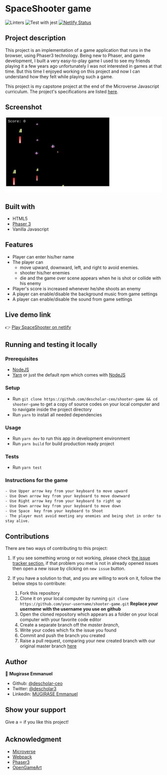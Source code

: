 # SpaceShooter game
![Linters](https://github.com/descholar-ceo/shooter-game/workflows/Linters/badge.svg)
![Test with jest](https://github.com/descholar-ceo/shooter-game/workflows/Test%20with%20jest/badge.svg)
[![Netlify Status](https://api.netlify.com/api/v1/badges/08272227-c1fc-452d-9491-c47f10051b0d/deploy-status)](https://app.netlify.com/sites/descholar-shooter-game/deploys)
## Project description
This project is an implementation of a game application that runs in the browser, using Phaser3 technology. Being new to Phaser,  and game development, I built a very easy-to-play game I used to see my friends playing it a few years ago unfortunately I was not interested in games at that time. But this time I enjoyed working on this project and now I can understand how they felt while playing such a game.

This project is my capstone project at the end of the Microverse Javascript curriculum. The project's specifications are listed [here](https://www.notion.so/Shooter-game-203e819041c7486bb36f9e65faecba27).

## Screenshot
![](./src/assets/shootergame-screenshot.png)

## Built with
- HTML5
- [Phaser 3](https://phaser.io/phaser3)
- Vanilla Javascript

## Features
- Player can enter his/her name
- The player can 
    - move upward, downward, left, and right to avoid enemies.
    - shooter his/her enemies
    - die and the game over scene appears when he is shot or collide with his enemy
- Player's score is increased whenever he/she shoots an enemy
- A player can enable/disable the background music from game settings
- A player can enable/disable the sound from game settings
## Live demo link
:point_right: [Play SpaceShooter on netlify](https://descholar-shooter-game.netlify.app/)

## Running and testing it locally

### Prerequisites
- [NodeJS](https://nodejs.org/)
- [Yarn](https://yarnpkg.com/) or just the default npm which comes with [NodeJS](https://nodejs.org/en/)

### Setup
- Run `git clone https://github.com/descholar-ceo/shooter-game && cd shooter-game` to get a copy of source codes on your local computer and to navigate inside the project directory
- Run `yarn` to install all needed dependencies

### Usage
- Run `yarn dev` to run this app in development environment
- Run `yarn build` for build production ready project

### Tests
- Run `yarn test`

### Instructions for the game
    - Use Upper arrow key from your keyboard to move upward
    - Use Down arrow key from your keyboard to move downward
    - Use Right arrow key from your keyboard to right up
    - Use Down arrow key from your keyboard to move down
    - Use Space  key from your keyboard to Shoot
    - The player must avoid meeting any enemies and being shot in order to stay alive.

## Contributions

There are two ways of contributing to this project:

1.  If you see something wrong or not working, please check [the issue tracker section](https://github.com/descholar-ceo/shooter-game/issues), if that problem you met is not in already opened issues then open a new issue by clicking on `new issue` button.

2.  If you have a solution to that, and you are willing to work on it, follow the below steps to contribute:
    1.  Fork this repository
    1.  Clone it on your local computer by running `git clone https://github.com/your-username/shooter-game.git` __Replace *your username* with the username you use on github__
    1.  Open the cloned repository which appears as a folder on your local computer with your favorite code editor
    1.  Create a separate branch off the *master branch*,
    1.  Write your codes which fix the issue you found
    1.  Commit and push the branch you created
    1.  Raise a pull request, comparing your new created branch with our original master branch [here](https://github.com/descholar-ceo/shooter-game)

## Author

👤 **Mugirase Emmanuel**

- Github: [@descholar-ceo](https://github.com/descholar-ceo)
- Twitter: [@descholar3](https://twitter.com/descholar3)
- Linkedin: [MUGIRASE Emmanuel](https://www.linkedin.com/in/mugirase-emmanuel)


## Show your support

Give a ⭐️ if you like this project!

## Acknowledgment
- [Microverse](https://www.microvese.org)
- [Webpack](https://webpack.js.org/)
- [Phaser3](https://phaser.io/phaser3)
- [OpenGameArt](https://opengameart.org/)